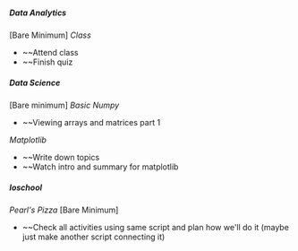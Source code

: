 ##### **Data Analytics**
[Bare Minimum]
*Class*
* ~~Attend class
* ~~Finish quiz

##### **Data Science**
[Bare minimum]
*Basic Numpy*
* ~~Viewing arrays and matrices part 1

*Matplotlib*
* ~~Write down topics
* ~~Watch intro and summary for matplotlib

##### **Ioschool**
*Pearl's Pizza*
[Bare Minimum]
* ~~Check all activities using same script and plan how we'll do it (maybe just make another script connecting it)
